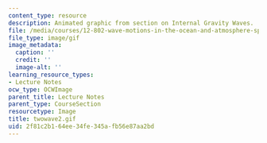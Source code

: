 ```yaml
---
content_type: resource
description: Animated graphic from section on Internal Gravity Waves.
file: /media/courses/12-802-wave-motions-in-the-ocean-and-atmosphere-spring-2004/2f81c2b164ee34fe345afb56e87aa2bd_twowave2.gif
file_type: image/gif
image_metadata:
  caption: ''
  credit: ''
  image-alt: ''
learning_resource_types:
- Lecture Notes
ocw_type: OCWImage
parent_title: Lecture Notes
parent_type: CourseSection
resourcetype: Image
title: twowave2.gif
uid: 2f81c2b1-64ee-34fe-345a-fb56e87aa2bd
---
```

